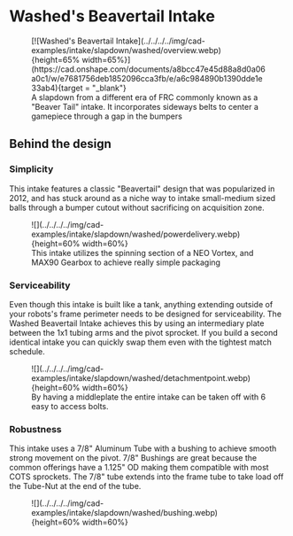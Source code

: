 # Washed's Beavertail Intake

<figure markdown="span">
[![Washed's Beavertail Intake](../../../../img/cad-examples/intake/slapdown/washed/overview.webp){height=65% width=65%}](https://cad.onshape.com/documents/a8bcc47e45d88a8d0a06a0c1/w/e7681756deb1852096cca3fb/e/a6c984890b1390dde1e33ab4){target = "_blank"}
<figcaption>A slapdown from a different era of FRC commonly known as a "Beaver Tail" intake. It incorporates sideways belts to center a gamepiece through a gap in the bumpers</figcaption>
</figure>


## Behind the design

### Simplicity
This intake features a classic "Beavertail" design that was popularized in 2012, and has stuck around as a niche way to intake small-medium sized balls through a bumper cutout without sacrificing on acquisition zone.

<figure markdown="span">
![](../../../../img/cad-examples/intake/slapdown/washed/powerdelivery.webp){height=60% width=60%}
<figcaption>This intake utilizes the spinning section of a NEO Vortex, and MAX90 Gearbox to achieve really simple packaging</figcaption>
</figure>

### Serviceability
Even though this intake is built like a tank, anything extending outside of your robots's frame perimeter needs to be designed for serviceability. The Washed Beavertail Intake achieves this by using an intermediary plate between the 1x1 tubing arms and the pivot sprocket. If you build a second identical intake you can quickly swap them even with the tightest match schedule.

<figure markdown="span">
![](../../../../img/cad-examples/intake/slapdown/washed/detachmentpoint.webp){height=60% width=60%}
<figcaption>By having a middleplate the entire intake can be taken off with 6 easy to access bolts.</figcaption>
</figure>


### Robustness
This intake uses a 7/8" Aluminum Tube with a bushing to achieve smooth strong movement on the pivot. 7/8" Bushings are great because the common offerings have a 1.125" OD making them compatible with most COTS sprockets. The 7/8" tube extends into the frame tube to take load off the Tube-Nut at the end of the tube.

<figure markdown="span">
![](../../../../img/cad-examples/intake/slapdown/washed/bushing.webp){height=60% width=60%}
</figure>